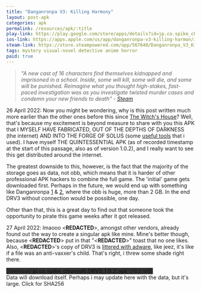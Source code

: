 ```yaml
---
title: "Danganronpa V3: Killing Harmony"
layout: post-apk
categories: apk
permalink: /resources/apk/:title
play-link: https://play.google.com/store/apps/details?id=jp.co.spike_chunsoft.DRV3
ios-link: https://apps.apple.com/us/app/danganronpa-v3-killing-harmon/id1559869073
steam-link: https://store.steampowered.com/app/567640/Danganronpa_V3_Killing_Harmony/
tags: mystery visual-novel detective anime horror
paid: true
---
```


> _"A new cast of 16 characters find themselves kidnapped and imprisoned in a school. Inside, some will kill, some will die, and some will be punished. Reimagine what you thought high-stakes, fast-paced investigation was as you investigate twisted murder cases and condemn your new friends to death" - <a href="https://store.steampowered.com/app/567640/Danganronpa_V3_Killing_Harmony/">Steam</a>_

<span class="timestamp">26 April 2022:</span> Now you might be wondering, why is this post written much more earlier than the other ones before this since [The Witch's House](https://arialhamed.github.io/resources/apk/The-Witch's-House)? Well, that's because my excitement is beyond measure to share with you this APK that I MYSELF HAVE FABRICATED, OUT OF THE DEPTHS OF DARKNESS (the internet) AND INTO THE FORGE OF SOLUS (some [useful tools](https://arialhamed.github.io/resources/apk/tools) that i used). I have myself THE QUINTESSENTIAL APK (as of recorded timestamp at the start of this passage, also as of version 1.0.2), and I really want to see this get distributed around the internet.

The greatest downside to this, however, is the fact that the majority of the storage goes as data, not obb, which means that it is harder of other professional APK hackers to combine the full game. The 'initial' game gets downloaded first. Perhaps in the future, we would end up with something like Danganronpa [1](https://arialhamed.github.io/resources/apk/Danganronpa-Trigger-Happy-Havoc) & [2](https://arialhamed.github.io/resources/apk/Danganronpa-2-Goodbye-Despair), where the obb is huge, more than 2 GB. In the end DRV3 without connection would be possible, one day.

Other than that, this is a great day to find out that someone took the opportunity to pirate this game weeks after it got released. 

<span class="timestamp">27 April 2022:</span> lmaooo <span class='disable-selection' ondblclick="this.innerHTML='apkaward.com'">&lt;<b>REDACTED</b>&gt;</span>, amongst other vendors, already found out the way to create a singular apk like mine. Mine's better though, because <span class='disable-selection' ondblclick="this.innerHTML='apkaward'">&lt;<b>REDACTED</b>&gt;</span> put in that "<span class='disable-selection' ondblclick="this.innerHTML='APKAWARD.COM'">&lt;<b>REDACTED</b>&gt;</span>" toast that no one likes. Also, <span class='disable-selection' ondblclick="this.innerHTML='apkaward'">&lt;<b>REDACTED</b>&gt;</span>'s copy of DRV3 is <a href="https://www.virustotal.com/gui/file/4cc375108d8d67d56492b77b5c66edfd8920b6d1d80d8ba7293724bebd09e0cf">littered with adware</a>, like jeez, it's like if a file was an anti-vaxxer's child. That's right, i threw some shade right there. 

<div class="text-center">
    <a class="btn btn-dark btn-block w-100" onclick='apk("jp.co.spike_chunsoft.DRV3_1.0.2.apk")' style="text-decoration: none; background-color: #333;"> Download <b>jp.co.spike_chunsoft.DRV3_1.0.2.apk</b> (76.3 MB)</a>
</div>
Data will download itself. Perhaps i may update here with the data, but it's large.
<span class="text-center w-100" onclick="this.innerHTML='SHA256: ee5be897c0a11e6b30e7328877de223e39dca5074303518c6207d3dd9f893a3e'">Click for SHA256</span>
